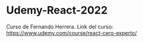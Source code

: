 # Udemy-React-2022
Curso de Fernando Herrera. Link del curso: https://www.udemy.com/course/react-cero-experto/
